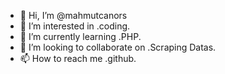 - 👋 Hi, I’m @mahmutcanors
- 👀 I’m interested in .coding.
- 🌱 I’m currently learning .PHP.
- 💞️ I’m looking to collaborate on .Scraping Datas.
- 📫 How to reach me .github.

<!---
mahmutcanors/mahmutcanors is a ✨ special ✨ repository because its `README.md` (this file) appears on your GitHub profile.
You can click the Preview link to take a look at your changes.
--->
